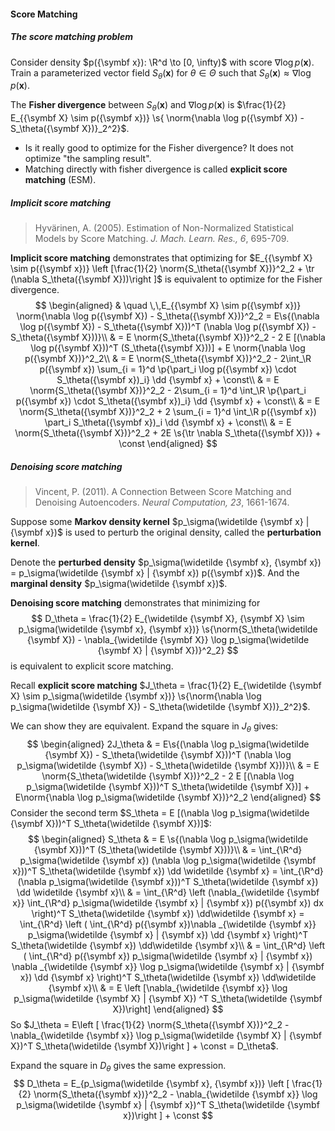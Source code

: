 #### Score Matching

##### The score matching problem

Consider density $p({\symbf x}): \R^d \to [0, \infty)$ with score $\nabla \log p({\symbf x})$. Train a parameterized vector field $S_\theta({\symbf x})$ for $\theta \in \Theta$ such that $S_\theta({\symbf x}) \approx \nabla \log p({\symbf x})$. 

The **Fisher divergence** between $S_\theta({\symbf x})$ and $\nabla \log p({\symbf x})$ is $\frac{1}{2} E_{{\symbf X} \sim p({\symbf x})} \s{ \norm{\nabla \log p({\symbf X}) - S_\theta({\symbf X})}_2^2}$.

- Is it really good to optimize for the Fisher divergence? It does not optimize "the sampling result".
- Matching directly with fisher divergence is called **explicit score matching** (ESM).

##### Implicit score matching

> Hyvärinen, A. (2005). Estimation of Non-Normalized Statistical Models by Score Matching. *J. Mach. Learn. Res., 6*, 695-709.

**Implicit score matching** demonstrates that optimizing for $E_{{\symbf X} \sim p({\symbf x})} \left [\frac{1}{2} \norm{S_\theta({\symbf X})}^2_2 + \tr (\nabla S_\theta({\symbf X}))\right ]$ is equivalent to optimize for the Fisher divergence.
$$
\begin{aligned}
& \quad \,\,E_{{\symbf X} \sim p({\symbf x})} \norm{\nabla \log p({\symbf X}) - S_\theta({\symbf X})}^2_2 = E\s{(\nabla \log p({\symbf X}) - S_\theta({\symbf X}))^T (\nabla \log p({\symbf X}) - S_\theta({\symbf X}))}\\
& = E \norm{S_\theta({\symbf X})}^2_2 - 2 E [(\nabla \log p({\symbf X}))^T (S_\theta({\symbf X}))] + E \norm{\nabla \log p({\symbf X})}^2_2\\
& = E \norm{S_\theta({\symbf X})}^2_2 - 2\int_\R p({\symbf x}) \sum_{i = 1}^d \p{\part_i \log p({\symbf x}) \cdot S_\theta({\symbf x})_i} \dd {\symbf x} + \const\\
& = E \norm{S_\theta({\symbf X})}^2_2 - 2\sum_{i = 1}^d \int_\R \p{\part_i p({\symbf x}) \cdot S_\theta({\symbf x})_i} \dd {\symbf x} + \const\\
& = E \norm{S_\theta({\symbf X})}^2_2 + 2 \sum_{i = 1}^d \int_\R p({\symbf x}) \part_i S_\theta({\symbf x})_i \dd {\symbf x} + \const\\
& = E \norm{S_\theta({\symbf X})}^2_2 + 2E \s{\tr \nabla S_\theta({\symbf X})} + \const
\end{aligned}
$$

##### Denoising score matching

> Vincent, P. (2011). A Connection Between Score Matching and Denoising Autoencoders. *Neural Computation, 23*, 1661-1674.

Suppose some **Markov density kernel** $p_\sigma(\widetilde {\symbf x} | {\symbf x})$ is used to perturb the original density, called the **perturbation kernel**.

Denote the **perturbed density** $p_\sigma(\widetilde {\symbf x}, {\symbf x}) = p_\sigma(\widetilde {\symbf x} | {\symbf x}) p({\symbf x})$. And the **marginal density** $p_\sigma(\widetilde {\symbf x})$.

**Denoising score matching** demonstrates that minimizing for 
$$
D_\theta = \frac{1}{2} E_{\widetilde {\symbf X}, {\symbf X}  \sim p_\sigma(\widetilde {\symbf x}, {\symbf x})} \s{\norm{S_\theta(\widetilde {\symbf X}) - \nabla_{\widetilde {\symbf X}} \log p_\sigma(\widetilde {\symbf X} | {\symbf X})}^2_2}
$$
is equivalent to explicit score matching.

Recall **explicit score matching** $J_\theta = \frac{1}{2} E_{\widetilde {\symbf X} \sim p_\sigma(\widetilde {\symbf x})} \s{\norm{\nabla \log p_\sigma(\widetilde {\symbf X}) - S_\theta(\widetilde {\symbf X})}_2^2}$.

We can show they are equivalent. Expand the square in $J_\theta$ gives:
$$
\begin{aligned}
2J_\theta & = E\s{(\nabla \log p_\sigma(\widetilde {\symbf X}) - S_\theta(\widetilde {\symbf X}))^T (\nabla \log p_\sigma(\widetilde {\symbf X}) - S_\theta(\widetilde {\symbf X}))}\\
& = E \norm{S_\theta(\widetilde {\symbf X})}^2_2 - 2 E [(\nabla \log p_\sigma(\widetilde {\symbf X}))^T S_\theta(\widetilde {\symbf X})] + E\norm{\nabla \log p_\sigma(\widetilde {\symbf X})}^2_2
\end{aligned}
$$
Consider the second term $S_\theta = E [(\nabla \log p_\sigma(\widetilde {\symbf X}))^T S_\theta(\widetilde {\symbf X})]$:
$$
\begin{aligned}
S_\theta & = E \s{(\nabla \log p_\sigma(\widetilde {\symbf X}))^T (S_\theta(\widetilde {\symbf X}))}\\
& = \int_{\R^d} p_\sigma(\widetilde {\symbf x}) (\nabla \log p_\sigma(\widetilde {\symbf x}))^T S_\theta(\widetilde {\symbf x}) \dd \widetilde {\symbf x} = \int_{\R^d} (\nabla p_\sigma(\widetilde {\symbf x}))^T S_\theta(\widetilde {\symbf x}) \dd \widetilde {\symbf x}\\
& = \int_{\R^d} \left (\nabla_{\widetilde {\symbf x}} \int_{\R^d} p_\sigma(\widetilde {\symbf x} | {\symbf x}) p({\symbf x}) dx \right)^T S_\theta(\widetilde {\symbf x}) \dd\widetilde {\symbf x} = \int_{\R^d} \left ( \int_{\R^d} p({\symbf x})\nabla _{\widetilde {\symbf x}} p_\sigma(\widetilde {\symbf x} | {\symbf x})  \dd {\symbf x} \right)^T S_\theta(\widetilde {\symbf x}) \dd\widetilde {\symbf x}\\
& = \int_{\R^d} \left ( \int_{\R^d} p({\symbf x}) p_\sigma(\widetilde {\symbf x} | {\symbf x}) \nabla _{\widetilde {\symbf x}} \log p_\sigma(\widetilde {\symbf x} | {\symbf x})  \dd {\symbf x} \right)^T S_\theta(\widetilde {\symbf x}) \dd\widetilde {\symbf x}\\
& = E \left [\nabla_{\widetilde {\symbf x}} \log p_\sigma(\widetilde {\symbf X} | {\symbf X}) ^T S_\theta(\widetilde {\symbf X})\right]
\end{aligned}
$$
So $J_\theta = E\left [ \frac{1}{2} \norm{S_\theta({\symbf X})}^2_2 - \nabla_{\widetilde {\symbf x}} \log p_\sigma(\widetilde {\symbf X} | {\symbf X})^T S_\theta(\widetilde {\symbf X})\right ] + \const = D_\theta$.

Expand the square in $D_\theta$ gives the same expression.
$$
D_\theta = E_{p_\sigma(\widetilde {\symbf x}, {\symbf x})} \left [ \frac{1}{2} \norm{S_\theta({\symbf x})}^2_2 - \nabla_{\widetilde {\symbf x}} \log p_\sigma(\widetilde {\symbf x} | {\symbf x})^T S_\theta(\widetilde {\symbf x})\right ] + \const
$$
